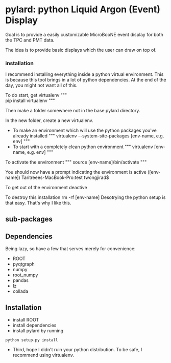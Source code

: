# pylard: python Liquid Argon (Event) Display

Goal is to provide a easily customizable MicroBooNE event display for both the TPC and PMT data.

The idea is to provide basic displays which the user can draw on top of.

### installation

I recommend installing everything inside a python virtual environment.  This is because this tool brings in a lot of python dependencies. At the end of the day, you might not want all of this.

To do start, get virtualenv
"""   
pip install virtualenv
"""
   
Then make a folder somewhere not in the base pylard directory.  

In the new folder, create a new virtualenv.
* To make an environment which will use the python packages you've already installed
"""
    virtualenv --system-site-packages [env-name, e.g. env]
"""
* To start with a completely clean python environment 
"""
    virtualenv [env-name, e.g. env]
"""

To activate the environment
"""
source [env-name]/bin/activate
"""

You should now have a prompt indicating the environment is active
    ([env-name]) Taritreees-MacBook-Pro:test twongjirad$

To get out of the environment
    deactive

To destroy this installation
   rm -rf [env-name]
Desotrying the python setup is that easy. That's why I like this.

## sub-packages

## Dependencies

Being lazy, so have a few that serves merely for convenience:

* ROOT
* pyqtgraph
* numpy
* root_numpy
* pandas
* lz
* collada

## Installation

* install ROOT
* install dependencies
* install pylard by running
```
python setup.py install
```
* Third, hope I didn't ruin your python distribution. To be safe, I recommend using virtualenv.
